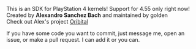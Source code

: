 This is an SDK for PlayStation 4 kernels! Support for 4.55 only right now!  
Created by **Alexandro Sanchez Bach** and maintained by golden  
Check out Alex's project [Oribital](https://github.com/AlexAltea/orbital)

If you have some code you want to commit, just message me, open an issue, or make a pull request. I can add it or you can.
